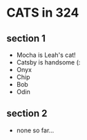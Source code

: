 # CATS in 324

## section 1

- Mocha is Leah's cat!
- Catsby is handsome (: 
- Onyx
- Chip
- Bob
- Odin


## section 2

- none so far...
